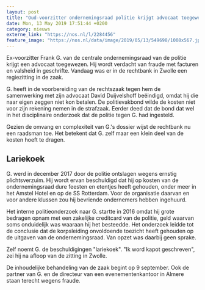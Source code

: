 ```yaml
---
layout: post
title: "Oud-voorzitter ondernemingsraad politie krijgt advocaat toegewezen"
date: Mon, 13 May 2019 17:51:44 +0200
category: nieuws
externe_link: "https://nos.nl/l/2284456"
feature_image: "https://nos.nl/data/image/2019/05/13/549698/1008x567.jpg"
---
```


<p>Ex-voorzitter Frank G. van de centrale ondernemingsraad van de politie krijgt een advocaat toegewezen. Hij wordt verdacht van fraude met facturen en valsheid in geschrifte. Vandaag was er in de rechtbank in Zwolle een regiezitting in de zaak.</p>
<p>G. heeft in de voorbereiding van de rechtszaak tegen hem de samenwerking met zijn advocaat David Duijvelshoff beëindigd, omdat hij die naar eigen zeggen niet kon betalen. De politievakbond wilde de kosten niet voor zijn rekening nemen in de strafzaak. Eerder deed dat de bond dat wel in het disciplinaire onderzoek dat de politie tegen G. had ingesteld.</p>
<p>Gezien de omvang en complexiteit van G.'s dossier wijst de rechtbank nu een raadsman toe. Het betekent dat G. zelf maar een klein deel van de kosten hoeft te dragen.</p>
<h2>Lariekoek</h2>
<p>G. werd in december 2017 door de politie ontslagen wegens ernstig plichtsverzuim. Hij wordt ervan beschuldigd dat hij op kosten van de ondernemingsraad dure feesten en etentjes heeft gehouden, onder meer in het Amstel Hotel en op de SS Rotterdam. Voor de organisatie daarvan en voor andere klussen zou hij bevriende ondernemers hebben ingehuurd. </p>
<p>Het interne politieonderzoek naar G. startte in 2016 omdat hij grote bedragen opnam met een zakelijke creditcard van de politie, geld waarvan soms onduidelijk was waaraan hij het besteedde. Het onderzoek leidde tot de conclusie dat de korpsleiding onvoldoende toezicht heeft gehouden op de uitgaven van de ondernemingsraad. Van opzet was daarbij geen sprake.</p>
<p>Zelf noemt G. de beschuldigingen "lariekoek". "Ik word kapot geschreven", zei hij na afloop van de zitting in Zwolle.</p>
<p>De inhoudelijke behandeling van de zaak begint op 9 september. Ook de partner van G. en de directeur van een evenementenkantoor in Almere staan terecht wegens fraude.</p>
